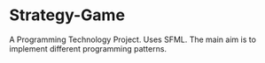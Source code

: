 # Strategy-Game
A Programming Technology Project. Uses SFML. The main aim is to implement different programming patterns.
